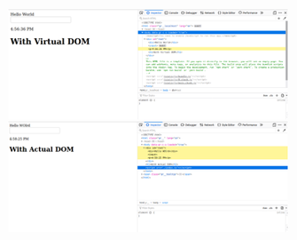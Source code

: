 ![](./Screenshot%20from%202020-05-19%2016-56-36.png)
![](./Screenshot%20from%202020-05-19%2016-58-25.png)